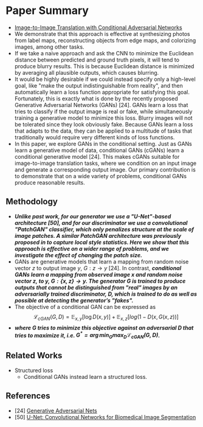 # Paper Summary
- [Image-to-Image Translation with Conditional Adversarial Networks](https://arxiv.org/pdf/1611.07004.pdf)
- We demonstrate that this approach is effective at synthesizing photos from label maps, reconstructing objects from edge maps, and colorizing images, among other tasks.
- If we take a naive approach and ask the CNN to minimize the Euclidean distance between predicted and ground truth pixels, it will tend to produce blurry results. This is because Euclidean distance is minimized by averaging all plausible outputs, which causes blurring.
- It would be highly desirable if we could instead specify only a high-level goal, like "make the output indistinguishable from reality", and then automatically learn a loss function appropriate for satisfying this goal. Fortunately, this is exactly what is done by the recently proposed Generative Adversarial Networks (GANs) [24]. GANs learn a loss that tries to classify if the output image is real or fake, while simultaneously training a generative model to minimize this loss. Blurry images will not be tolerated since they look obviously fake. Because GANs learn a loss that adapts to the data, they can be applied to a multitude of tasks that traditionally would require very different kinds of loss functions.
- In this paper, we explore GANs in the conditional setting. Just as GANs learn a generative model of data, conditional GANs (cGANs) learn a conditional generative model [24]. This makes cGANs suitable for image-to-image translation tasks, where we condition on an input image and generate a corresponding output image. Our primary contribution is to demonstrate that on a wide variety of problems, conditional GANs produce reasonable results.
## Methodology
- ***Unlike past work, for our generator we use a "U-Net"-based architecture [50], and for our discriminator we use a convolutional "PatchGAN" classifier, which only penalizes structure at the scale of image patches. A similar PatchGAN architecture was previously proposed in to capture local style statistics. Here we show that this approach is effective on a wider range of problems, and we investigate the effect of changing the patch size.***
- GANs are generative models that learn a mapping from random noise vector $z$ to output image $y$, $G : z → y$ [24]. In contrast, ***conditional GANs learn a mapping from observed image ***$x$*** and random noise vector ***$z$***, to ***$y$***, ***$G : \{x, z\} → y$***. The generator G is trained to produce outputs that cannot be distinguished from "real" images by an adversarially trained discriminator, ***$D$***, which is trained to do as well as possible at detecting the generator’s "fakes".***
- The objective of a conditional GAN can be expressed as
$$\mathcal{L}_{cGAN}(G, D) = \mathbb{E}_{x,y}[\log D(x, y)] + \mathbb{E}_{x,z}[log(1 − D(x, G(x, z))]$$
- ***where ***$G$*** tries to minimize this objective against an adversarial ***$D$*** that tries to maximize it, i.e. ***$G^{*} = \arg \min_{G} \max_{D} \mathcal{L}_{cGAN}(G, D)$***.***
## Related Works
- Structured loss
    - Conditional GANs instead learn a structured loss.
## References
- [24] [Generative Adversarial Nets](https://arxiv.org/pdf/1406.2661.pdf)
- [50] [U-Net: Convolutional Networks for Biomedical Image Segmentation](https://arxiv.org/pdf/1505.04597.pdf)